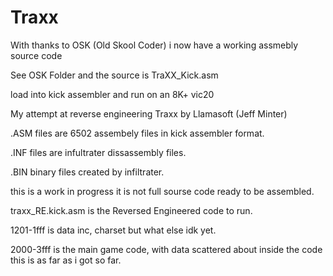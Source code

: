 # Traxx

With thanks to OSK (Old Skool Coder) i now have a working assmebly source code

See OSK Folder and the source is TraXX_Kick.asm

load into kick assembler and run on an 8K+ vic20

My attempt at reverse engineering Traxx by Llamasoft (Jeff Minter)

.ASM files are 6502 assembely files in kick assembler format.

.INF files are infultrater dissassembly files.

.BIN binary files created by infiltrater.


this is a work in progress it is not full sourse code ready to be assembled.


traxx_RE.kick.asm is the Reversed Engineered code to run.

1201-1fff is data inc, charset but what else idk yet.

2000-3fff is the main game code, with data scattered about inside the code this is as far as i got so far.


